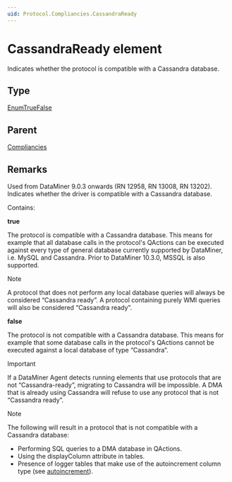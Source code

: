 ```yaml
---
uid: Protocol.Compliancies.CassandraReady
---
```


# CassandraReady element

Indicates whether the protocol is compatible with a Cassandra database.

## Type

[EnumTrueFalse](xref:Protocol-EnumTrueFalse)

## Parent

[Compliancies](xref:Protocol.Compliancies)

## Remarks

Used from DataMiner 9.0.3 onwards (RN 12958, RN 13008, RN 13202). Indicates whether the driver is compatible with a Cassandra database.

Contains:

**true**

The protocol is compatible with a Cassandra database. This means for example that all database calls in the protocol's QActions can be executed against every type of general database currently supported by DataMiner, i.e. MySQL and Cassandra. Prior to DataMiner 10.3.0, MSSQL is also supported.

> [!NOTE]
> A protocol that does not perform any local database queries will always be considered “Cassandra ready”. A protocol containing purely WMI queries will also be considered “Cassandra ready”.

**false**

The protocol is not compatible with a Cassandra database. This means for example that some database calls in the protocol's QActions cannot be executed against a local database of type “Cassandra”.

> [!IMPORTANT]
> If a DataMiner Agent detects running elements that use protocols that are not “Cassandra-ready”, migrating to Cassandra will be impossible. A DMA that is already using Cassandra will refuse to use any protocol that is not “Cassandra ready”.

> [!NOTE]
>
> The following will result in a protocol that is not compatible with a Cassandra database:
>
> - Performing SQL queries to a DMA database in QActions.
> - Using the displayColumn attribute in tables.
> - Presence of logger tables that make use of the autoincrement column type (see [autoincrement](https://docs.dataminer.services/develop/schemadoc/Protocol/Protocol.Params.Param.ArrayOptions.ColumnOption-type.html#autoincrement)).
